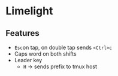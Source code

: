 # Limelight

## Features

- `Esc`on tap, on double tap sends `<Ctrl>c`
- Caps word on both shifts
- Leader key
  - `H` -> sends prefix to tmux host

